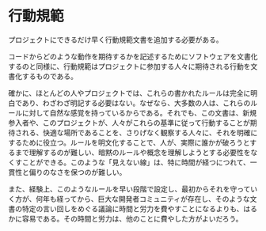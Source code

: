 # 行動規範

プロジェクトにできるだけ早く行動規範文書を追加する必要がある。

コードからどのような動作を期待するかを記述するためにソフトウェアを文書化するのと同様に、行動規範はプロジェクトに参加する人々に期待される行動を文書化するものである。

確かに、ほとんどの人やプロジェクトでは、これらの書かれたルールは完全に明白であり、わざわざ明記する必要はない。なぜなら、大多数の人は、これらのルールに対して自然な感覚を持っているからである。それでも、この文書は、新規参入者や、このプロジェクトが、人々がこれらの基準に従って行動することが期待される、快適な場所であることを、さりげなく観察する人々に、それを明確にするために役立つ。ルールを明文化することで、人が、実際に誰かが破ろうとするまで理解するのが難しい、暗黙のルールや概念を理解しようとする必要性をなくすことができる。このような「見えない線」は、特に時間が経つにつれて、一貫性と偏りのなさを保つのが難しい。

また、経験上、このようなルールを早い段階で設定し、最初からそれを守っていく方が、何年も経ってから、巨大な開発者コミュニティが存在し、そのような文書の特定の言い回しをめぐる議論に時間と労力を費やすことになるよりも、はるかに容易である。その時間と労力は、他のことに費やした方がよいだろう。 
